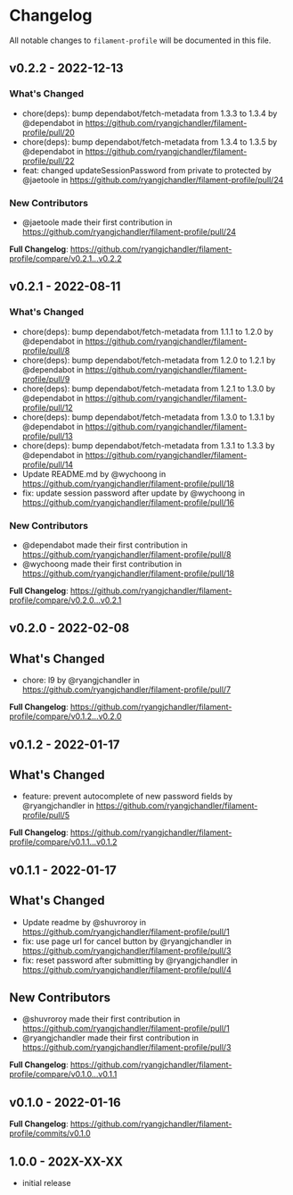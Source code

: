 # Changelog

All notable changes to `filament-profile` will be documented in this file.

## v0.2.2 - 2022-12-13

### What's Changed

- chore(deps): bump dependabot/fetch-metadata from 1.3.3 to 1.3.4 by @dependabot in https://github.com/ryangjchandler/filament-profile/pull/20
- chore(deps): bump dependabot/fetch-metadata from 1.3.4 to 1.3.5 by @dependabot in https://github.com/ryangjchandler/filament-profile/pull/22
- feat: changed updateSessionPassword from private to protected by @jaetoole in https://github.com/ryangjchandler/filament-profile/pull/24

### New Contributors

- @jaetoole made their first contribution in https://github.com/ryangjchandler/filament-profile/pull/24

**Full Changelog**: https://github.com/ryangjchandler/filament-profile/compare/v0.2.1...v0.2.2

## v0.2.1 - 2022-08-11

### What's Changed

- chore(deps): bump dependabot/fetch-metadata from 1.1.1 to 1.2.0 by @dependabot in https://github.com/ryangjchandler/filament-profile/pull/8
- chore(deps): bump dependabot/fetch-metadata from 1.2.0 to 1.2.1 by @dependabot in https://github.com/ryangjchandler/filament-profile/pull/9
- chore(deps): bump dependabot/fetch-metadata from 1.2.1 to 1.3.0 by @dependabot in https://github.com/ryangjchandler/filament-profile/pull/12
- chore(deps): bump dependabot/fetch-metadata from 1.3.0 to 1.3.1 by @dependabot in https://github.com/ryangjchandler/filament-profile/pull/13
- chore(deps): bump dependabot/fetch-metadata from 1.3.1 to 1.3.3 by @dependabot in https://github.com/ryangjchandler/filament-profile/pull/14
- Update README.md by @wychoong in https://github.com/ryangjchandler/filament-profile/pull/18
- fix: update session password after update by @wychoong in https://github.com/ryangjchandler/filament-profile/pull/16

### New Contributors

- @dependabot made their first contribution in https://github.com/ryangjchandler/filament-profile/pull/8
- @wychoong made their first contribution in https://github.com/ryangjchandler/filament-profile/pull/18

**Full Changelog**: https://github.com/ryangjchandler/filament-profile/compare/v0.2.0...v0.2.1

## v0.2.0 - 2022-02-08

## What's Changed

- chore: l9 by @ryangjchandler in https://github.com/ryangjchandler/filament-profile/pull/7

**Full Changelog**: https://github.com/ryangjchandler/filament-profile/compare/v0.1.2...v0.2.0

## v0.1.2 - 2022-01-17

## What's Changed

- feature: prevent autocomplete of new password fields by @ryangjchandler in https://github.com/ryangjchandler/filament-profile/pull/5

**Full Changelog**: https://github.com/ryangjchandler/filament-profile/compare/v0.1.1...v0.1.2

## v0.1.1 - 2022-01-17

## What's Changed

- Update readme by @shuvroroy in https://github.com/ryangjchandler/filament-profile/pull/1
- fix: use page url for cancel button by @ryangjchandler in https://github.com/ryangjchandler/filament-profile/pull/3
- fix: reset password after submitting by @ryangjchandler in https://github.com/ryangjchandler/filament-profile/pull/4

## New Contributors

- @shuvroroy made their first contribution in https://github.com/ryangjchandler/filament-profile/pull/1
- @ryangjchandler made their first contribution in https://github.com/ryangjchandler/filament-profile/pull/3

**Full Changelog**: https://github.com/ryangjchandler/filament-profile/compare/v0.1.0...v0.1.1

## v0.1.0 - 2022-01-16

**Full Changelog**: https://github.com/ryangjchandler/filament-profile/commits/v0.1.0

## 1.0.0 - 202X-XX-XX

- initial release
